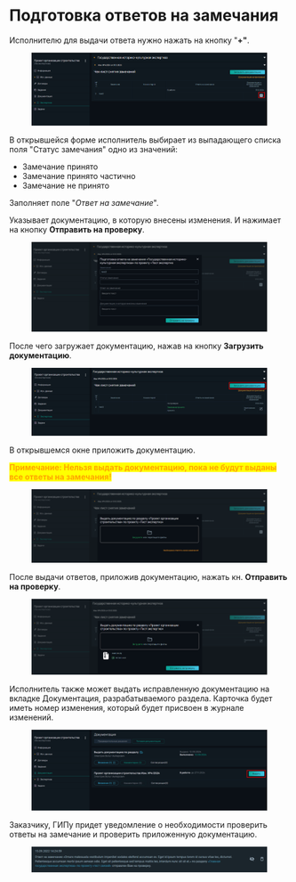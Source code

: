 # Подготовка ответов на замечания

Исполнителю для выдачи ответа нужно нажать на кнопку "**+"**.&#x20;

<figure><img src="../gitbook/assets/image (1870).png" alt=""><figcaption></figcaption></figure>

В открывшейся форме исполнитель выбирает из выпадающего списка поля "Статус замечания" одно из значений:

* Замечание принято
* Замечание принято частично
* Замечание не принято

Заполняет поле "_Ответ на замечание_".

Указывает документацию, в которую внесены изменения. И нажимает на кнопку **Отправить на проверку**.

<figure><img src="../gitbook/assets/image (1871).png" alt=""><figcaption></figcaption></figure>

После чего загружает документацию, нажав на кнопку **Загрузить документацию**.

<figure><img src="../gitbook/assets/image (1872).png" alt=""><figcaption></figcaption></figure>

В открывшемся окне приложить документацию.

<mark style="color:orange;">**Примечание: Нельзя выдать документацию, пока не будут выданы все ответы на замечания!**</mark>

<figure><img src="../gitbook/assets/image (1875).png" alt=""><figcaption></figcaption></figure>

После выдачи ответов, приложив документацию, нажать кн. **Отправить на проверку**.

<figure><img src="../gitbook/assets/image (1873).png" alt=""><figcaption></figcaption></figure>

Исполнитель также может выдать исправленную документацию на вкладке Документация, разрабатываемого раздела. Карточка будет иметь номер изменения, который будет присвоен в журнале изменений.

<figure><img src="../gitbook/assets/image (1874).png" alt=""><figcaption></figcaption></figure>

Заказчику, ГИПу придет уведомление о необходимости проверить ответы на замечание и проверить приложенную документацию.

<figure><img src="../gitbook/assets/image (1453).png" alt=""><figcaption></figcaption></figure>
